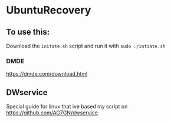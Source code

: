 # UbuntuRecovery

## To use this:
Download the `initate.sh` script and run it with `sudo ./intiate.sh`

### DMDE
https://dmde.com/download.html

## DWservice
Special guide for linux that ive based my script on
https://github.com/AG7GN/dwservice
